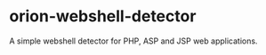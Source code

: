 orion-webshell-detector
=======================

A simple webshell detector for PHP, ASP and JSP web applications.

